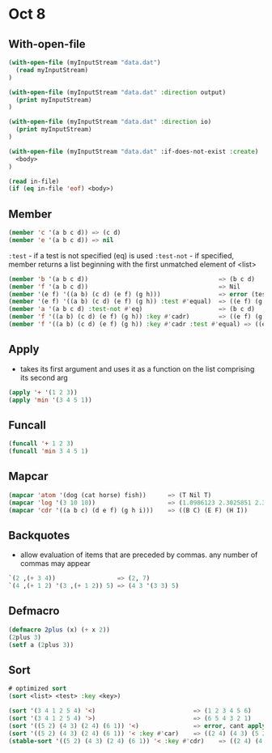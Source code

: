 # Oct 8
## With-open-file
```lisp
(with-open-file (myInputStream "data.dat")
  (read myInputStream)
)
```

```lisp
(with-open-file (myInputStream "data.dat" :direction output)
  (print myInputStream)
)
```

```lisp
(with-open-file (myInputStream "data.dat" :direction io)
  (print myInputStream)
)
```

```lisp
(with-open-file (myInputStream "data.dat" :if-does-not-exist :create)
  <body>
)
```

```lisp
(read in-file)
(if (eq in-file 'eof) <body>)
```

## Member
```lisp
(member 'c '(a b c d)) => (c d)
(member 'e '(a b c d)) => nil
```

`:test` - if a test is not specified (eq) is used
`:test-not` - if specified, member returns a list beginning with the first unmatched element of \<list\> 

```lisp
(member 'b '(a b c d))                                    => (b c d)
(member 'f '(a b c d))                                    => Nil
(member '(e f) '((a b) (c d) (e f) (g h)))                => error (tests with eq)
(member '(e f) '((a b) (c d) (e f) (g h)) :test #'equal)  => ((e f) (g h))
(member 'a '(a b c d) :test-not #'eq)                     => (b c d)
(member 'f '((a b) (c d) (e f) (g h)) :key #'cadr)        => ((e f) (g h)) (tests with eq)
(member 'f '((a b) (c d) (e f) (g h)) :key #'cadr :test #'equal) => ((e f) (g h))
```

## Apply
- takes its first argument  and uses it as a function on the list comprising its second arg

```lisp
(apply '+ '(1 2 3))
(apply 'min '(3 4 5 1))
```

## Funcall
```lisp
(funcall '+ 1 2 3)
(funcall 'min 3 4 5 1)
```

## Mapcar
```lisp
(mapcar 'atom '(dog (cat horse) fish))      => (T Nil T)
(mapcar 'log '(3 10 10))                    => (1.0986123 2.3025851 2.3025851)
(mapcar 'cdr '((a b c) (d e f) (g h i)))    => ((B C) (E F) (H I))
```

## Backquotes
- allow evaluation of items that are preceded by commas. any number of commas may appear

```lisp
`(2 ,(+ 3 4))                 => (2, 7)
`(4 ,(+ 1 2) '(3 ,(+ 1 2)) 5) => (4 3 '(3 3) 5)
```

## Defmacro
```lisp
(defmacro 2plus (x) (+ x 2))
(2plus 3)
(setf a (2plus 3))
```

## Sort
```lisp
# optimized sort
(sort <list> <test> :key <key>)

(sort '(3 4 1 2 5 4) '<)                           => (1 2 3 4 5 6)
(sort '(3 4 1 2 5 4) '>)                           => (6 5 4 3 2 1)
(sort '((5 2) (4 3) (2 4) (6 1)) '<)               => error, cant apply < to list
(sort '((5 2) (4 3) (2 4) (6 1)) '< :key #'car)    => ((2 4) (4 3) (5 2) (6 1))
(stable-sort '((5 2) (4 3) (2 4) (6 1)) '< :key #'cdr)    => ((2 4) (4 3) (5 2) (6 1))
```
